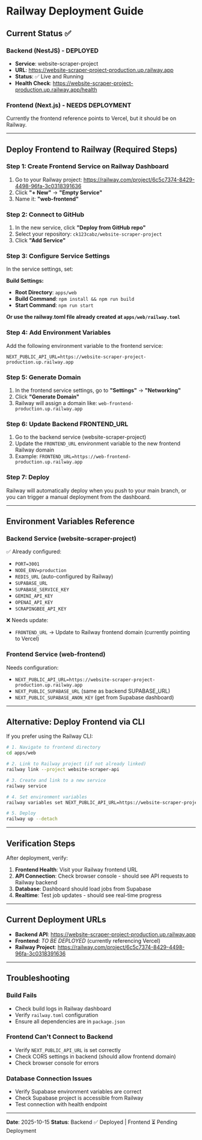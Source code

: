 # Railway Deployment Guide

## Current Status ✅

### Backend (NestJS) - DEPLOYED
- **Service**: website-scraper-project
- **URL**: https://website-scraper-project-production.up.railway.app
- **Status**: ✅ Live and Running
- **Health Check**: https://website-scraper-project-production.up.railway.app/health

### Frontend (Next.js) - NEEDS DEPLOYMENT
Currently the frontend reference points to Vercel, but it should be on Railway.

---

## Deploy Frontend to Railway (Required Steps)

### Step 1: Create Frontend Service on Railway Dashboard

1. Go to your Railway project: https://railway.com/project/6c5c7374-8429-4498-96fa-3c0318391636
2. Click **"+ New"** → **"Empty Service"**
3. Name it: **"web-frontend"**

### Step 2: Connect to GitHub

1. In the new service, click **"Deploy from GitHub repo"**
2. Select your repository: `ck123cabz/website-scraper-project`
3. Click **"Add Service"**

### Step 3: Configure Service Settings

In the service settings, set:

**Build Settings:**
- **Root Directory**: `apps/web`
- **Build Command**: `npm install && npm run build`
- **Start Command**: `npm run start`

**Or use the railway.toml file already created at `apps/web/railway.toml`**

### Step 4: Add Environment Variables

Add the following environment variable to the frontend service:

```
NEXT_PUBLIC_API_URL=https://website-scraper-project-production.up.railway.app
```

### Step 5: Generate Domain

1. In the frontend service settings, go to **"Settings"** → **"Networking"**
2. Click **"Generate Domain"**
3. Railway will assign a domain like: `web-frontend-production.up.railway.app`

### Step 6: Update Backend FRONTEND_URL

1. Go to the backend service (website-scraper-project)
2. Update the `FRONTEND_URL` environment variable to the new frontend Railway domain
3. Example: `FRONTEND_URL=https://web-frontend-production.up.railway.app`

### Step 7: Deploy

Railway will automatically deploy when you push to your main branch, or you can trigger a manual deployment from the dashboard.

---

## Environment Variables Reference

### Backend Service (website-scraper-project)
✅ Already configured:
- `PORT=3001`
- `NODE_ENV=production`
- `REDIS_URL` (auto-configured by Railway)
- `SUPABASE_URL`
- `SUPABASE_SERVICE_KEY`
- `GEMINI_API_KEY`
- `OPENAI_API_KEY`
- `SCRAPINGBEE_API_KEY`

❌ Needs update:
- `FRONTEND_URL` → Update to Railway frontend domain (currently pointing to Vercel)

### Frontend Service (web-frontend)
Needs configuration:
- `NEXT_PUBLIC_API_URL=https://website-scraper-project-production.up.railway.app`
- `NEXT_PUBLIC_SUPABASE_URL` (same as backend SUPABASE_URL)
- `NEXT_PUBLIC_SUPABASE_ANON_KEY` (get from Supabase dashboard)

---

## Alternative: Deploy Frontend via CLI

If you prefer using the Railway CLI:

```bash
# 1. Navigate to frontend directory
cd apps/web

# 2. Link to Railway project (if not already linked)
railway link --project website-scraper-api

# 3. Create and link to a new service
railway service

# 4. Set environment variables
railway variables set NEXT_PUBLIC_API_URL=https://website-scraper-project-production.up.railway.app

# 5. Deploy
railway up --detach
```

---

## Verification Steps

After deployment, verify:

1. **Frontend Health**: Visit your Railway frontend URL
2. **API Connection**: Check browser console - should see API requests to Railway backend
3. **Database**: Dashboard should load jobs from Supabase
4. **Realtime**: Test job updates - should see real-time progress

---

## Current Deployment URLs

- **Backend API**: https://website-scraper-project-production.up.railway.app
- **Frontend**: *TO BE DEPLOYED* (currently referencing Vercel)
- **Railway Project**: https://railway.com/project/6c5c7374-8429-4498-96fa-3c0318391636

---

## Troubleshooting

### Build Fails
- Check build logs in Railway dashboard
- Verify `railway.toml` configuration
- Ensure all dependencies are in `package.json`

### Frontend Can't Connect to Backend
- Verify `NEXT_PUBLIC_API_URL` is set correctly
- Check CORS settings in backend (should allow frontend domain)
- Check browser console for errors

### Database Connection Issues
- Verify Supabase environment variables are correct
- Check Supabase project is accessible from Railway
- Test connection with health endpoint

---

**Date**: 2025-10-15
**Status**: Backend ✅ Deployed | Frontend ⏳ Pending Deployment
